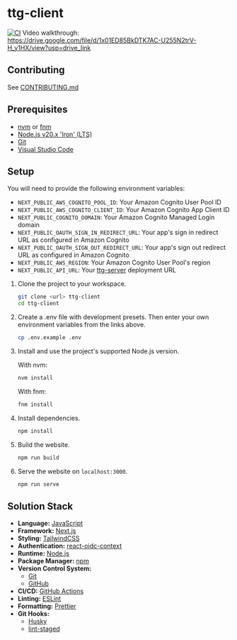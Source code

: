 # ttg-client

[![CI](https://github.com/tabletop-generator/client/actions/workflows/ci.yml/badge.svg)](https://github.com/tabletop-generator/client/actions/workflows/ci.yml)
Video walkthrough: https://drive.google.com/file/d/1x01ED85BkDTK7AC-U255N2trV-H_y1HX/view?usp=drive_link
## Contributing

See [CONTRIBUTING.md](CONTRIBUTING.md)

## Prerequisites

- [nvm](https://github.com/nvm-sh/nvm) or [fnm](https://github.com/Schniz/fnm)
- [Node.js v20.x 'Iron' (LTS)](https://nodejs.org/en)
- [Git](https://git-scm.com/)
- [Visual Studio Code](https://code.visualstudio.com/)

## Setup

You will need to provide the following environment variables:

- `NEXT_PUBLIC_AWS_COGNITO_POOL_ID`: Your Amazon Cognito User Pool ID
- `NEXT_PUBLIC_AWS_COGNITO_CLIENT_ID`: Your Amazon Cognito App Client ID
- `NEXT_PUBLIC_COGNITO_DOMAIN`: Your Amazon Cognito Managed Login domain
- `NEXT_PUBLIC_OAUTH_SIGN_IN_REDIRECT_URL`: Your app's sign in redirect URL as configured in Amazon Cognito
- `NEXT_PUBLIC_OAUTH_SIGN_OUT_REDIRECT_URL`: Your app's sign out redirect URL as configured in Amazon Cognito
- `NEXT_PUBLIC_AWS_REGION`: Your Amazon Cognito User Pool's region
- `NEXT_PUBLIC_API_URL`: Your [ttg-server](https://github.com/tabletop-generator/ttg-server/) deployment URL

1. Clone the project to your workspace.

   ```bash
   git clone <url> ttg-client
   cd ttg-client
   ```

2. Create a .env file with development presets. Then enter your own environment variables from the links above.

   ```bash
   cp .env.example .env
   ```

3. Install and use the project's supported Node.js version.

   With nvm:

   ```bash
   nvm install
   ```

   With fnm:

   ```bash
   fnm install
   ```

4. Install dependencies.

   ```bash
   npm install
   ```

5. Build the website.

   ```bash
   npm run build
   ```

6. Serve the website on `localhost:3000`.

   ```bash
   npm run serve
   ```

## Solution Stack

- **Language:** [JavaScript](https://developer.mozilla.org/en-US/docs/Web/JavaScript)
- **Framework:** [Next.js](https://nextjs.org/docs)
- **Styling:** [TailwindCSS](https://tailwindcss.com/docs/)
- **Authentication:** [react-oidc-context](https://github.com/authts/react-oidc-context?tab=readme-ov-file#documentation)
- **Runtime:** [Node.js](https://nodejs.org/docs/latest-v20.x/api/)
- **Package Manager:** [npm](https://docs.npmjs.com/)
- **Version Control System:**
  - [Git](https://git-scm.com/doc)
  - [GitHub](https://docs.github.com/)
- **CI/CD:** [GitHub Actions](https://docs.github.com/en/actions)
- **Linting:** [ESLint](https://eslint.org/docs/v8.x/)
- **Formatting:** [Prettier](https://prettier.io/docs/en/)
- **Git Hooks:**
  - [Husky](https://typicode.github.io/husky/)
  - [lint-staged](https://github.com/lint-staged/lint-staged)

